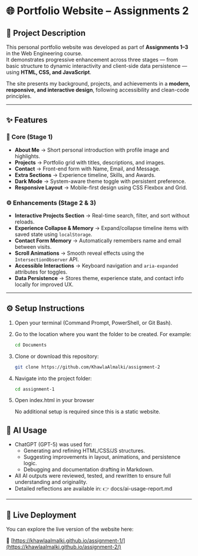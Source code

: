 # 🌐 Portfolio Website – Assignments 2

## 📖 Project Description
This personal portfolio website was developed as part of **Assignments 1–3** in the Web Engineering course.  
It demonstrates progressive enhancement across three stages — from basic structure to dynamic interactivity and client-side data persistence — using **HTML, CSS, and JavaScript**.  

The site presents my background, projects, and achievements in a **modern, responsive, and interactive design**, following accessibility and clean-code principles.  

---

## ✨ Features

### 🧱 Core (Stage 1)
- **About Me** → Short personal introduction with profile image and highlights.  
- **Projects** → Portfolio grid with titles, descriptions, and images.  
- **Contact** → Front-end form with Name, Email, and Message.  
- **Extra Sections** → Experience timeline, Skills, and Awards.  
- **Dark Mode** → System-aware theme toggle with persistent preference.  
- **Responsive Layout** → Mobile-first design using CSS Flexbox and Grid.  

### ⚙️ Enhancements (Stage 2 & 3)
- **Interactive Projects Section** → Real-time search, filter, and sort without reloads.  
- **Experience Collapse & Memory** → Expand/collapse timeline items with saved state using `localStorage`.  
- **Contact Form Memory** → Automatically remembers name and email between visits.  
- **Scroll Animations** → Smooth reveal effects using the `IntersectionObserver` API.  
- **Accessible Interactions** → Keyboard navigation and `aria-expanded` attributes for toggles.  
- **Data Persistence** → Stores theme, experience state, and contact info locally for improved UX.  

---

## ⚙️ Setup Instructions
1. Open your terminal (Command Prompt, PowerShell, or Git Bash).
2. Go to the location where you want the folder to be created. For example:
    ```bash
   cd Documents
3. Clone or download this repository:
   ```bash
   git clone https://github.com/KhawlaAlmalki/assignment-2
4. Navigate into the project folder:
   ```bash
   cd assignment-1
5. Open index.html in your browser
   
   No additional setup is required since this is a static website.

## 🤖 AI Usage
- ChatGPT (GPT-5) was used for:
  - Generating and refining HTML/CSS/JS structures.
  - Suggesting improvements in layout, animations, and persistence logic.
  - Debugging and documentation drafting in Markdown.
- All AI outputs were reviewed, tested, and rewritten to ensure full understanding and originality.
- Detailed reflections are available in:
  👉 docs/ai-usage-report.md
---
## 🚀 Live Deployment
You can explore the live version of the website here:

  🔗 [https://khawlaalmalki.github.io/assignment-1/](https://khawlaalmalki.github.io/assignment-2/)

